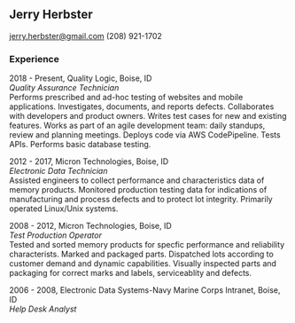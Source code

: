 
## Jerry Herbster 
jerry.herbster@gmail.com (208) 921-1702

### Experience

2018 - Present, Quality Logic, Boise, ID  
_Quality Assurance Technician_  
Performs prescribed and ad-hoc testing of websites and mobile applications.  Investigates, documents, and reports defects.  Collaborates with developers and product owners. Writes test cases for new and existing features.  Works as part of an agile development team: daily standups, review and planning meetings. Deploys code via AWS CodePipeline. Tests APIs. Performs basic database testing.  

2012 - 2017, Micron Technologies, Boise, ID  
_Electronic Data Technician_  
Assisted engineers to collect performance and characteristics data of memory products.  Monitored production testing data for indications of manufacturing and process defects and to protect lot integrity.  Primarily operated Linux/Unix systems.

2008 - 2012, Micron Technologies, Boise, ID  
_Test Production Operator_    
Tested and sorted memory products for specfic performance and reliability characterists.  Marked and packaged parts. Dispatched lots according to customer demand and dynamic capabilities.  Visually inspected parts and packaging for correct marks and labels, serviceablity and defects.

2006 - 2008, Electronic Data Systems-Navy Marine Corps Intranet, Boise, ID  
_Help Desk Analyst_  


